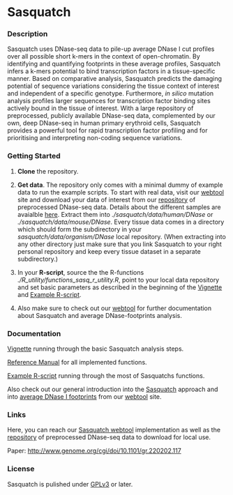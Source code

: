 # Sasquatch

### Description

Sasquatch uses DNase-seq data to pile-up average DNase I cut profiles over all possible short k-mers in the context of open-chromatin. By identifying and quantifying footprints in these average profiles, Sasquatch infers a k-mers potential to bind transcription factors in a tissue-specific manner. Based on comparative analysis, Sasquatch predicts the damaging potential of sequence variations considering the tissue context of interest and independent of a specific genotype. Furthermore, *in silico* mutation analysis profiles larger sequences for transcription factor binding sites actively bound in the tissue of interest.
With a large repository of preprocessed, publicly available DNase-seq data, complemented by our own, deep DNase-seq in human primary erythroid cells, Sasquatch provides a powerful tool for rapid transcription factor profiling and for prioritising and interpreting non-coding sequence variations.

### Getting Started 

1. **Clone** the repository.

2. **Get data**. The repository only comes with a minimal dummy of example data to run the example scripts. To start with real data, visit our [webtool](https://sasquatch.molbiol.ox.ac.uk/cgi-bin/foot.cgi "webtool") site and download your data of interest from our [repository](https://sasquatch.molbiol.ox.ac.uk/cgi-bin/foot.cgi?rm=mode_71 "Repository") of preprocessed DNase-seq data. Details about the different samples are avaialble [here](https://sasquatch.molbiol.ox.ac.uk/cgi-bin/foot.cgi?rm=mode_75 "Details"). Extract them into *./sasquatch/data/human/DNase* or *./sasquatch/data/mouse/DNase*. Every tissue data comes in a directory which should form the subdirectory in your *sasquatch/data/organism/DNase* local repository. (When extracting into any other directory just make sure that you link Sasquatch to your right personal repository and keep every tissue dataset in a separate subdirectory.)

3. In your **R-script**, source the the R-functions *./R_utility/functions_sasq_r_utility.R*, point to your local data repository and set basic parameters as described in the beginning of the [Vignette](./R_utility/sasq_R_utility_vignette.pdf "Vignette") and [Example R-script](./R_utility/example_script_sasq_r_utility.R "Example").

4. Also make sure to check out our [webtool](https://sasquatch.molbiol.ox.ac.uk/cgi-bin/foot.cgi "webtool") for further documentation about Sasquatch and average DNase-footprints analysis.


### Documentation

[Vignette](./R_utility/sasq_R_utility_vignette.pdf "Vignette") running through the basic Sasquatch analysis steps.

[Reference Manual](./R_utility/sasq_R_reference_manual.pdf "Manual") for all implemented functions.

[Example R-script](./R_utility/example_script_sasq_r_utility.R "Example") running through the most of Sasquatchs functions.

Also check out our general introduction into the [Sasquatch](https://sasquatch.molbiol.ox.ac.uk/docs/Manual.pdf) approach and into [average DNase I footprints](https://sasquatch.molbiol.ox.ac.uk/docs/Introduction_to_Average_Footprints.pdf "footprints") from our [webtool](https://sasquatch.molbiol.ox.ac.uk/cgi-bin/foot.cgi "webtool") site. 

### Links

Here, you can reach our [Sasquatch webtool](https://sasquatch.molbiol.ox.ac.uk/cgi-bin/foot.cgi "webtool") implementation as well as the [repository](https://sasquatch.molbiol.ox.ac.uk/cgi-bin/foot.cgi?rm=mode_71 "Repository") of preprocessed DNase-seq data to download for local use.

Paper: http://www.genome.org/cgi/doi/10.1101/gr.220202.117

### License
Sasquatch is pulished under [GPLv3](./LICENSE.txt "License") or later.
